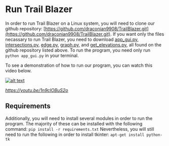 # Run Trail Blazer

In order to run Trail Blazer on a Linux system, you will need to clone our github repository: [https://github.com/draconian9908/TrailBlazer.git](https://github.com/draconian9908/TrailBlazer.git). If you want only the files necassary to run Trail Blazer, you need to download [app_gui.py](../app_gui.py), [intersections.py](../intersections.py), [edge.py](../edge.py), [graph.py](../graph.py), and [get_elevations.py](../get_elevations.py), all found on the github repository listed above. To run the program, you need only run `python app_gui.py` in your terminal.

To see a demonstration of how to run our program, you can watch this video below.

[![alt text](https://img.youtube.com/vi/1n9clOBuS2o/0.jpg)](https://youtu.be/1n9clOBuS2o)

*https://youtu.be/1n9clOBuS2o*

## Requirements
Additionally, you will need to install several modules in order to run the program. The majority of these can be installed with the following command: `pip install -r requirements.txt`
Nevertheless, you will still need to run the following in order to install tkinter: `apt-get install python-tk`

